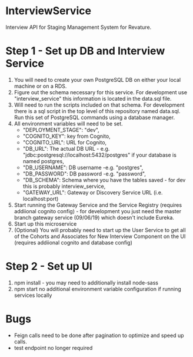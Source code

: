 # InterviewService
Interview API for Staging Management System for Revature.


# Step 1 - Set up DB and Interview Service
1. You will need to create your own PostgreSQL DB on either your local machine or on a RDS. 
2. Figure out the schema necessary for this service. For development use "interview_service" this information is located in the data.sql file.
3. Will need to run the scripts included on that schema. For development there is a sql script in the top level of this repository named data.sql. Run this set of PostgreSQL commands using a database manager.
4. All environment variables will need to be set. 
    * "DEPLOYMENT_STAGE": "dev",
    * "COGNITO_KEY": key from Cognito,
    * "COGNITO_URL": URL for Cognito,
    * "DB_URL": The actual DB URL - e.g. "jdbc:postgresql://localhost:5432/postgres" if your database is named postgres, 
    * "DB_USERNAME": DB username -e.g. "postgres",
    * "DB_PASSWORD": DB password -e.g. "password",
    * "DB_SCHEMA": Schema where you have the tables saved - for dev this is probably interview_service, 
    * "GATEWAY_URL": Gateway or Discovery Service URL (i.e. localhost:port)
5. Start running the Gateway Service and the Service Registry (requires addiional cognito config) - for development you just need the master branch gateway service (09/06/19) which doesn't include Eureka.
6. Start up this microservice
7. (Optional) You will probably need to start up the User Service to get all of the Cohorts and Associates for New Interview Component on the UI (requires addiional cognito and database config)

# Step 2 - Set up UI
1. npm install - you may need to additionally install node-sass
2. npm start
  no additional environment variable configuration if running services locally

# Bugs
* Feign calls need to be done after pagination to optimize and speed up calls. 
* test endpoint no longer required
